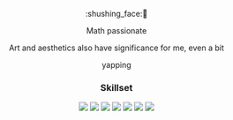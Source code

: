 <p align="center">:shushing_face:🦊</p>

<div align="center">
  <p>Math passionate</p>
  <p>Art and aesthetics also have significance for me, even a bit</p>
  <p>yapping</p>
</div>


<h3 align="center">Skillset</h3>
<div align="center">
  
![](https://img.shields.io/badge/Flutter-042B59?style=for-the-badge&logo=flutter&logoColor=white)
![](https://img.shields.io/badge/Rust-b7410e?style=for-the-badge&logo=rust&logoColor=white)
![](https://img.shields.io/badge/Mathematics-ffa500?style=for-the-badge)
![](https://img.shields.io/badge/Python-4584b6?style=for-the-badge&logo=python&logoColor=white)
![](https://img.shields.io/badge/C++-5E97D0?style=for-the-badge&logo=cplusplus&logoColor=white) 
![](https://img.shields.io/badge/CSS-663399?style=for-the-badge&logo=css&logoColor=white) 
![](https://img.shields.io/badge/HTML-E34E26?style=for-the-badge&logo=html5&logoColor=white) 
</div>
 
